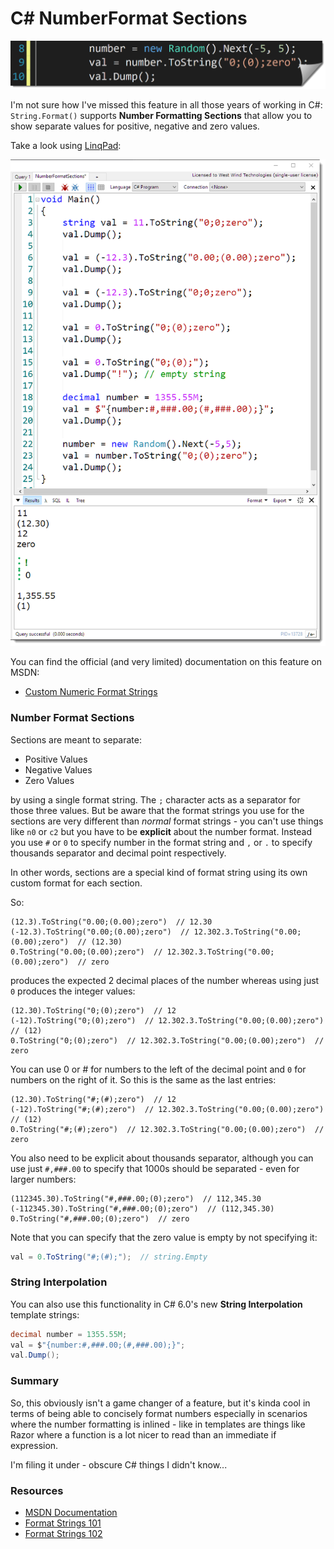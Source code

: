 ﻿# C# NumberFormat Sections

![](formatstringex.png)

I'm not sure how I've missed this feature in all those years of working in C#: `String.Format()` supports **Number Formatting Sections** that allow you to show separate values for positive, negative and zero values.

Take a look using [LinqPad](https://www.linqpad.net/):

![](formatstring.png)

You can find the official (and very limited) documentation on this feature on MSDN:

* [Custom Numeric Format Strings](https://msdn.microsoft.com/en-us/library/aa719871(v=VS.71).aspx)


### Number Format Sections
Sections are meant to separate:

* Positive Values
* Negative Values
* Zero Values

by using a single format string. The `;` character acts as a separator for those three values. But be aware that the format strings you use for the sections are very different than *normal* format strings - you can't use things like `n0` or `c2` but you have to be **explicit** about the number format. Instead you use `#` or `0` to specify number in the format string and `,` or `.` to specify thousands separator and decimal point respectively.

In other words, sections are a special kind of format string using its own custom format for each section.

So:

```
(12.3).ToString("0.00;(0.00);zero")  // 12.30
(-12.3).ToString("0.00;(0.00);zero")  // 12.302.3.ToString("0.00;(0.00);zero")  // (12.30)
0.ToString("0.00;(0.00);zero")  // 12.302.3.ToString("0.00;(0.00);zero")  // zero
```

produces the expected 2 decimal places of the number whereas using just `0` produces the integer values:

```
(12.30).ToString("0;(0);zero")  // 12
(-12).ToString("0;(0);zero")  // 12.302.3.ToString("0.00;(0.00);zero")  // (12)
0.ToString("0;(0);zero")  // 12.302.3.ToString("0.00;(0.00);zero")  // zero
```

You can use 0 or # for numbers to the left of the decimal point and `0` for numbers on the right of it. So this is the same as the last entries:

```
(12.30).ToString("#;(#);zero")  // 12
(-12).ToString("#;(#);zero")  // 12.302.3.ToString("0.00;(0.00);zero")  // (12)
0.ToString("#;(#);zero")  // 12.302.3.ToString("0.00;(0.00);zero")  // zero
```

You also need to be explicit about thousands separator, although you can use just `#,###.00` to specify that 1000s should be separated - even for larger numbers:

```
(112345.30).ToString("#,###.00;(0);zero")  // 112,345.30
(-112345.30).ToString("#,###.00;(0);zero")  // (112,345.30)
0.ToString("#,###.00;(0);zero")  // zero
```

Note that you can specify that the zero value is empty by not specifying it:

```csharp
val = 0.ToString("#;(#);");  // string.Empty
```

### String Interpolation
You can also use this functionality in C# 6.0's new **String Interpolation** template strings:

```cs
decimal number = 1355.55M;
val = $"{number:#,###.00;(#,###.00);}";
val.Dump();
```	
### Summary
So, this obviously isn't a game changer of a feature, but it's kinda cool in terms of being able to concisely format numbers especially in scenarios where the number formatting is inlined - like in templates are things like Razor where a function is a lot nicer to read than an immediate if expression.

I'm filing it under - obscure C# things I didn't know...

### Resources
* [MSDN Documentation](https://msdn.microsoft.com/en-us/library/aa719871(v=VS.71).aspx)
* [Format Strings 101](https://blogs.msdn.microsoft.com/kathykam/2006/03/29/net-format-string-101/)
* [Format Strings 102](https://blogs.msdn.microsoft.com/kathykam/2006/09/29/net-format-string-102-datetime-format-string/)

<!-- Post Configuration -->
<!--
```xml
<blogpost>
<abstract>
In all the years I've been using C#, I've completely missed that the NumberFormat features using .ToString() or string expressions support sections for positive, negative and zero values. In this post I describe the feature and how it works.
</abstract>
<categories>
C#
</categories>
<keywords>
NumberFormat, Section, Zero, Formatting
</keywords>
<isDraft>False</isDraft>
<weblogs>
<postid>55307</postid>
<weblog>
Rick Strahl's Weblog
</weblog>
</weblogs>
</blogpost>
```
-->
<!-- End Post Configuration -->

